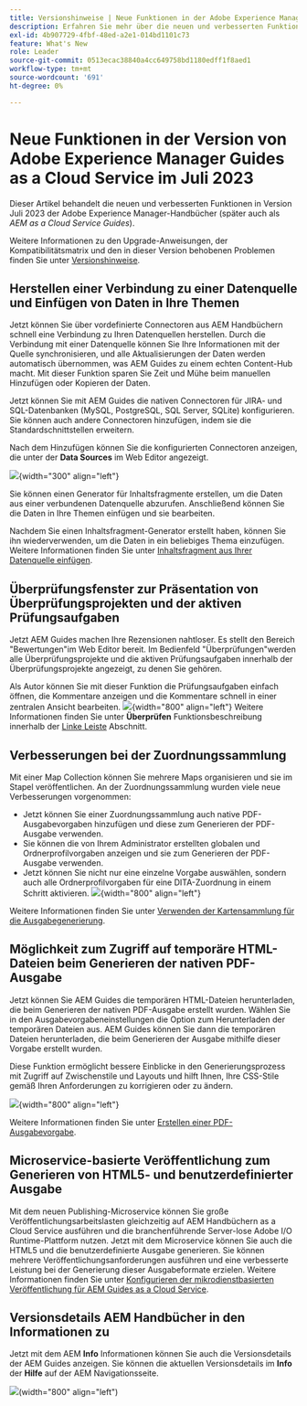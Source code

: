 ```yaml
---
title: Versionshinweise | Neue Funktionen in der Adobe Experience Manager-Anleitung, Version Juli 2023
description: Erfahren Sie mehr über die neuen und verbesserten Funktionen in der Version von Adobe Experience Manager Guides as a Cloud Service im Juli 2023.
exl-id: 4b907729-4fbf-48ed-a2e1-014bd1101c73
feature: What's New
role: Leader
source-git-commit: 0513ecac38840a4cc649758bd1180edff1f8aed1
workflow-type: tm+mt
source-wordcount: '691'
ht-degree: 0%

---
```


# Neue Funktionen in der Version von Adobe Experience Manager Guides as a Cloud Service im Juli 2023

Dieser Artikel behandelt die neuen und verbesserten Funktionen in Version Juli 2023 der Adobe Experience Manager-Handbücher (später auch als *AEM as a Cloud Service Guides*).

Weitere Informationen zu den Upgrade-Anweisungen, der Kompatibilitätsmatrix und den in dieser Version behobenen Problemen finden Sie unter [Versionshinweise](release-notes-2023.7.0.md).

## Herstellen einer Verbindung zu einer Datenquelle und Einfügen von Daten in Ihre Themen

Jetzt können Sie über vordefinierte Connectoren aus AEM Handbüchern schnell eine Verbindung zu Ihren Datenquellen herstellen. Durch die Verbindung mit einer Datenquelle können Sie Ihre Informationen mit der Quelle synchronisieren, und alle Aktualisierungen der Daten werden automatisch übernommen, was AEM Guides zu einem echten Content-Hub macht. Mit dieser Funktion sparen Sie Zeit und Mühe beim manuellen Hinzufügen oder Kopieren der Daten.

Jetzt können Sie mit AEM Guides die nativen Connectoren für JIRA- und SQL-Datenbanken (MySQL, PostgreSQL, SQL Server, SQLite) konfigurieren. Sie können auch andere Connectoren hinzufügen, indem sie die Standardschnittstellen erweitern.

Nach dem Hinzufügen können Sie die konfigurierten Connectoren anzeigen, die unter der **Data Sources** im Web Editor angezeigt.

![](assets/code-snippet-generator.png){width="300" align="left"}

Sie können einen Generator für Inhaltsfragmente erstellen, um die Daten aus einer verbundenen Datenquelle abzurufen. Anschließend können Sie die Daten in Ihre Themen einfügen und sie bearbeiten.

Nachdem Sie einen Inhaltsfragment-Generator erstellt haben, können Sie ihn wiederverwenden, um die Daten in ein beliebiges Thema einzufügen. Weitere Informationen finden Sie unter [Inhaltsfragment aus Ihrer Datenquelle einfügen](../user-guide/web-editor-content-snippet.md).



## Überprüfungsfenster zur Präsentation von Überprüfungsprojekten und der aktiven Prüfungsaufgaben

Jetzt AEM Guides machen Ihre Rezensionen nahtloser. Es stellt den Bereich &quot;Bewertungen&quot;im Web Editor bereit. Im Bedienfeld &quot;Überprüfungen&quot;werden alle Überprüfungsprojekte und die aktiven Prüfungsaufgaben innerhalb der Überprüfungsprojekte angezeigt, zu denen Sie gehören.

Als Autor können Sie mit dieser Funktion die Prüfungsaufgaben einfach öffnen, die Kommentare anzeigen und die Kommentare schnell in einer zentralen Ansicht bearbeiten.
![](assets/active-review-task-comments.png){width="800" align="left"}
Weitere Informationen finden Sie unter **Überprüfen** Funktionsbeschreibung innerhalb der [Linke Leiste](../user-guide/web-editor-features.md#id2051EA0M0HS) Abschnitt.


## Verbesserungen bei der Zuordnungssammlung

Mit einer Map Collection können Sie mehrere Maps organisieren und sie im Stapel veröffentlichen. An der Zuordnungssammlung wurden viele neue Verbesserungen vorgenommen:

- Jetzt können Sie einer Zuordnungssammlung auch native PDF-Ausgabevorgaben hinzufügen und diese zum Generieren der PDF-Ausgabe verwenden.
- Sie können die von Ihrem Administrator erstellten globalen und Ordnerprofilvorgaben anzeigen und sie zum Generieren der PDF-Ausgabe verwenden.
- Jetzt können Sie nicht nur eine einzelne Vorgabe auswählen, sondern auch alle Ordnerprofilvorgaben für eine DITA-Zuordnung in einem Schritt aktivieren.
  ![](assets/edit-map-collection.png){width="800" align="left"}

Weitere Informationen finden Sie unter [Verwenden der Kartensammlung für die Ausgabegenerierung](../user-guide/generate-output-use-map-collection-output-generation.md).

## Möglichkeit zum Zugriff auf temporäre HTML-Dateien beim Generieren der nativen PDF-Ausgabe

Jetzt können Sie AEM Guides die temporären HTML-Dateien herunterladen, die beim Generieren der nativen PDF-Ausgabe erstellt wurden. Wählen Sie in den Ausgabevorgabeneinstellungen die Option zum Herunterladen der temporären Dateien aus.  AEM Guides können Sie dann die temporären Dateien herunterladen, die beim Generieren der Ausgabe mithilfe dieser Vorgabe erstellt wurden.

Diese Funktion ermöglicht bessere Einblicke in den Generierungsprozess mit Zugriff auf Zwischenstile und Layouts und hilft Ihnen, Ihre CSS-Stile gemäß Ihren Anforderungen zu korrigieren oder zu ändern.

![](assets/native-pdf-advanced-settings.png){width="800" align="left"}

Weitere Informationen finden Sie unter [Erstellen einer PDF-Ausgabevorgabe](../web-editor/native-pdf-web-editor.md#create-output-preset).

## Microservice-basierte Veröffentlichung zum Generieren von HTML5- und benutzerdefinierter Ausgabe

Mit dem neuen Publishing-Microservice können Sie große Veröffentlichungsarbeitslasten gleichzeitig auf AEM Handbüchern as a Cloud Service ausführen und die branchenführende Server-lose Adobe I/O Runtime-Plattform nutzen. Jetzt mit dem Microservice können Sie auch die HTML5 und die benutzerdefinierte Ausgabe generieren.
Sie können mehrere Veröffentlichungsanforderungen ausführen und eine verbesserte Leistung bei der Generierung dieser Ausgabeformate erzielen.
Weitere Informationen finden Sie unter [Konfigurieren der mikrodienstbasierten Veröffentlichung für AEM Guides as a Cloud Service](../knowledge-base/publishing/configure-microservices.md).

## Versionsdetails AEM Handbücher in den Informationen zu

Jetzt mit dem AEM **Info** Informationen können Sie auch die Versionsdetails der AEM Guides anzeigen. Sie können die aktuellen Versionsdetails im **Info** der **Hilfe** auf der AEM Navigationsseite.

![](assets/about-aem-help.png)(width=&quot;800&quot; align=&quot;left&quot;)
